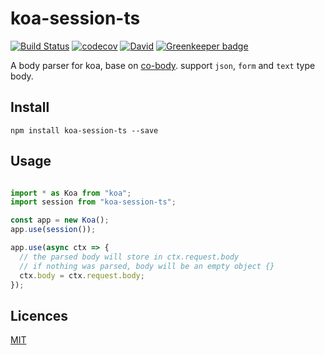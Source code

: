 koa-session-ts
=================

[![Build Status](https://travis-ci.org/HKUST-VISLab/koa-session-ts.svg?branch=master)](https://travis-ci.org/HKUST-VISLab/koa-session-ts)
[![codecov](https://codecov.io/gh/HKUST-VISLab/koa-session-ts/branch/master/graph/badge.svg)](https://codecov.io/gh/HKUST-VISLab/koa-session-ts)
[![David](https://david-dm.org/HKUST-VISLab/koa-session-ts/status.svg)](https://github.com/HKUST-VISLab/koa-session-ts)
[![Greenkeeper badge](https://badges.greenkeeper.io/HKUST-VISLab/koa-session-ts.svg)](https://greenkeeper.io/)


A body parser for koa, base on [co-body](https://github.com/tj/co-body). support `json`, `form` and `text` type body.

## Install

`npm install koa-session-ts --save`

## Usage

```ts

import * as Koa from "koa";
import session from "koa-session-ts";

const app = new Koa();
app.use(session());

app.use(async ctx => {
  // the parsed body will store in ctx.request.body
  // if nothing was parsed, body will be an empty object {}
  ctx.body = ctx.request.body;
});
```


## Licences

[MIT](LICENSE)
